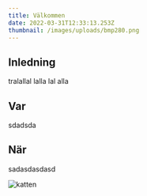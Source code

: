 ```yaml
---
title: Välkommen
date: 2022-03-31T12:33:13.253Z
thumbnail: /images/uploads/bmp280.png
---
```

## Inledning

tralallal lalla lal alla

## Var

sdadsda

## När

sadasdasdasd

![katten](https://cdn2.thecatapi.com/images/MTY4OTk4OQ.jpg "Kattan")